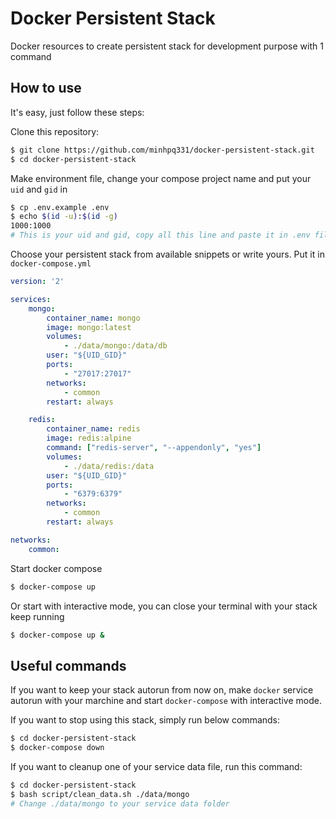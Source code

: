 # Docker Persistent Stack
Docker resources to create persistent stack for development purpose with 1 command

## How to use

It's easy, just follow these steps:

Clone this repository:
```bash
$ git clone https://github.com/minhpq331/docker-persistent-stack.git
$ cd docker-persistent-stack
```

Make environment file, change your compose project name and put your `uid` and `gid` in
```bash
$ cp .env.example .env
$ echo $(id -u):$(id -g)
1000:1000
# This is your uid and gid, copy all this line and paste it in .env file
```

Choose your persistent stack from available snippets or write yours. Put it in `docker-compose.yml`

```yml
version: '2'

services:
    mongo:
        container_name: mongo
        image: mongo:latest
        volumes:
            - ./data/mongo:/data/db
        user: "${UID_GID}"
        ports:
            - "27017:27017"
        networks:
            - common
        restart: always    

    redis:
        container_name: redis
        image: redis:alpine
        command: ["redis-server", "--appendonly", "yes"]
        volumes:
            - ./data/redis:/data
        user: "${UID_GID}"
        ports:
            - "6379:6379"
        networks:
            - common
        restart: always

networks:
    common:
```

Start docker compose

```bash
$ docker-compose up
```

Or start with interactive mode, you can close your terminal with your stack keep running
```bash
$ docker-compose up &
```

## Useful commands

If you want to keep your stack autorun from now on, make `docker` service autorun with your marchine and start `docker-compose` with interactive mode.

If you want to stop using this stack, simply run below commands:
```bash
$ cd docker-persistent-stack
$ docker-compose down
```

If you want to cleanup one of your service data file, run this command:
```bash
$ cd docker-persistent-stack
$ bash script/clean_data.sh ./data/mongo
# Change ./data/mongo to your service data folder
```